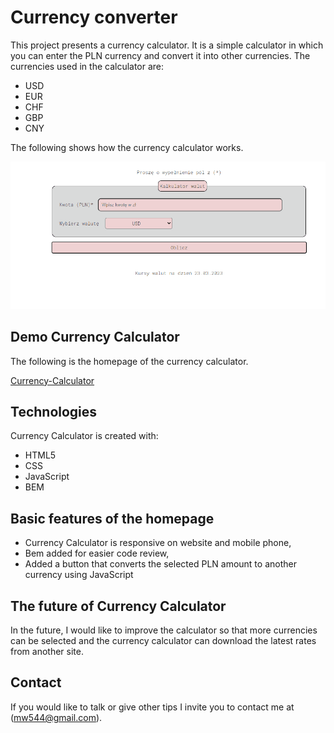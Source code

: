 # Currency converter
This project presents a currency calculator. It is a simple calculator in which you can enter the PLN currency and convert it into other currencies. The currencies used in the calculator are:
- USD
- EUR
- CHF
- GBP
- CNY

The following shows how the currency calculator works.

![Currency-Calculator](image/CurrentyCalculator.gif)

## Demo Currency Calculator

The following is the homepage of the currency calculator.

[Currency-Calculator](https://mateuszwozniak97.github.io/currency-converter/)

## Technologies
Currency Calculator is created with:
- HTML5
- CSS
- JavaScript
- BEM 

## Basic features of the homepage
- Currency Calculator is responsive on website and mobile phone,
- Bem added for easier code review,
- Added a button that converts the selected PLN amount to another currency using JavaScript

## The future of Currency Calculator

In the future, I would like to improve the calculator so that more currencies can be selected and the currency calculator can download the latest rates from another site.

## Contact
If you would like to talk or give other tips I invite you to contact me at (mw544@gmail.com).